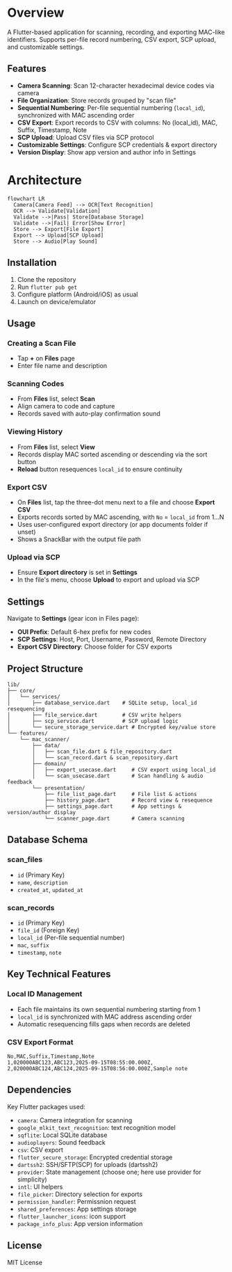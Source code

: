 # Overview

A Flutter-based application for scanning, recording, and exporting MAC-like identifiers. Supports per-file record numbering, CSV export, SCP upload, and customizable settings.

## Features

- **Camera Scanning**: Scan 12-character hexadecimal device codes via camera
- **File Organization**: Store records grouped by "scan file" 
- **Sequential Numbering**: Per-file sequential numbering (`local_id`), synchronized with MAC ascending order
- **CSV Export**: Export records to CSV with columns: No (local_id), MAC, Suffix, Timestamp, Note
- **SCP Upload**: Upload CSV files via SCP protocol
- **Customizable Settings**: Configure SCP credentials & export directory
- **Version Display**: Show app version and author info in Settings

# Architecture

```mermaid
flowchart LR
  Camera[Camera Feed] --> OCR[Text Recognition]
  OCR --> Validate[Validation]
  Validate -->|Pass| Store[Database Storage]
  Validate -->|Fail| Error[Show Error]
  Store --> Export[File Export]
  Export --> Upload[SCP Upload]
  Store --> Audio[Play Sound]
``` 

  
## Installation

1. Clone the repository
2. Run `flutter pub get`
3. Configure platform (Android/iOS) as usual
4. Launch on device/emulator

## Usage

### Creating a Scan File

- Tap **+** on **Files** page
- Enter file name and description

### Scanning Codes

- From **Files** list, select **Scan**
- Align camera to code and capture
- Records saved with auto-play confirmation sound

### Viewing History

- From **Files** list, select **View**
- Records display MAC sorted ascending or descending via the sort button
- **Reload** button resequences `local_id` to ensure continuity

### Export CSV

- On **Files** list, tap the three-dot menu next to a file and choose **Export CSV**
- Exports records sorted by MAC ascending, with `No` = `local_id` from 1…N
- Uses user-configured export directory (or app documents folder if unset)
- Shows a SnackBar with the output file path

### Upload via SCP

- Ensure **Export directory** is set in **Settings**
- In the file's menu, choose **Upload** to export and upload via SCP

## Settings

Navigate to **Settings** (gear icon in Files page):

- **OUI Prefix**: Default 6-hex prefix for new codes
- **SCP Settings**: Host, Port, Username, Password, Remote Directory
- **Export CSV Directory**: Choose folder for CSV exports


## Project Structure

```
lib/
├── core/
│   └── services/
│       ├── database_service.dart    # SQLite setup, local_id resequencing
│       ├── file_service.dart        # CSV write helpers
│       ├── scp_service.dart         # SCP upload logic
│       └── secure_storage_service.dart # Encrypted key/value store
└── features/
    └── mac_scanner/
        ├── data/
        │   ├── scan_file.dart & file_repository.dart
        │   └── scan_record.dart & scan_repository.dart
        ├── domain/
        │   ├── export_usecase.dart     # CSV export using local_id
        │   └── scan_usecase.dart       # Scan handling & audio feedback
        └── presentation/
            ├── file_list_page.dart     # File list & actions
            ├── history_page.dart       # Record view & resequence
            ├── settings_page.dart      # App settings & version/author display
            └── scanner_page.dart       # Camera scanning
```

## Database Schema

### scan_files
- `id` (Primary Key)
- `name`, `description`
- `created_at`, `updated_at`

### scan_records
- `id` (Primary Key)
- `file_id` (Foreign Key)
- `local_id` (Per-file sequential number)
- `mac`, `suffix`
- `timestamp`, `note`

## Key Technical Features

### Local ID Management
- Each file maintains its own sequential numbering starting from 1
- `local_id` is synchronized with MAC address ascending order
- Automatic resequencing fills gaps when records are deleted

### CSV Export Format
```csv
No,MAC,Suffix,Timestamp,Note
1,020000ABC123,ABC123,2025-09-15T08:55:00.000Z,
2,020000ABC124,ABC124,2025-09-15T08:56:00.000Z,Sample note
```


## Dependencies

Key Flutter packages used:
- `camera`: Camera integration for scanning
- `google_mlkit_text_recognition`: text recognition model
- `sqflite`: Local SQLite database
- `audioplayers`: Sound feedback
- `csv`: CSV export
- `flutter_secure_storage`: Encrypted credential storage
- `dartssh2`: SSH/SFTP(SCP) for uploads (dartssh2)
- `provider`: State management (choose one; here use provider for simplicity)
- `intl`: UI helpers
- `file_picker`: Directory selection for exports
- `permission_handler`: Permissnion request
- `shared_preferences`: App settings storage
- `flutter_launcher_icons`: icon support
- `package_info_plus`: App version information


## License

MIT License
